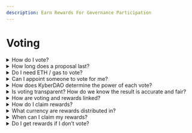 ```yaml
---
description: Earn Rewards For Governance Participation
---
```


# Voting

<details>

<summary>How do I vote?</summary>

Voting in KyberDAO happens fully on the Ethereum blockchain. If you stake KNC in epoch “n”, you will be eligible to vote in epoch “n+1” (next epoch onwards).

<img src="https://kyber.org/static/media/faq7.b02361d2.png" alt="" data-size="original">

Connect your Ethereum wallet, and go to the Vote tab. You will see the current proposals which you can vote on.

Weigh your given options, make your choice, and click “Submit vote“. Kindly note that once voting is successful, you may CHANGE your vote, but you won’t be able to REMOVE your vote.

</details>

<details>

<summary>How long does a proposal last?</summary>

It depends, for less critical (short timelock) proposals, it takes approximately 4 days of voting, while for more critical (long timelock) proposals, it takes approximately 7 days. Proposals have to start and end within the same epoch.

</details>

<details>

<summary>Do I need ETH / gas to vote?</summary>

Yes, vote submission is done on-chain. As such, you have to pay for the cost of making that on-chain transaction.

</details>

<details>

<summary>Can I appoint someone to vote for me?</summary>

Yes, you can delegate your voting power to someone else e.g. a friend’s address. Once you have staked KNC, you have an option for delegation. You have to delegate your full KNC stake (no partial delegation) and can only delegate your KNC to one Ethereum address at any time. Stakers who delegate their KNC stake are also known as voting pool members.

Reminder: If you stake KNC in epoch “n”, you or your delegate will only be eligible to vote in epoch “n+1” (next epoch onwards).

Step 1: On the Stake KNC page → Select Delegate tab

Step 2: Connect your wallet

Step 3: Paste the Ethereum address that you want to delegate voting power to → Click ‘Delegate’

Important: In this default delegation method, your delegate is responsible for voting on your behalf and distributing your KNC rewards to you (though your delegate can’t touch or withdraw your own staked KNC). Kyber Network does not hold your funds or manage this process. KyberDAO voting is operated using the blockchain and is fully transparent and verifiable.

![](<../../../.gitbook/assets/image (63).png>)

</details>

<details>

<summary>How does KyberDAO determine the power of each vote?</summary>

Your voting power is determined by the amount of KNC you have staked, in proportion to the total amount of KNC staked in the KyberDAO and used for voting on proposals.

</details>

<details>

<summary>Is voting transparent? How do we know the result is accurate and fair?</summary>

Yes, the voting process is fully transparent. Since voting is an on-chain operation, it will have a transaction hash and other details that will be available for anyone to review on etherscan. Results are achieved through a democratic process - proposal options with the highest voting points win.

Once the proposal campaign period is over, votes submitted are considered final. But there is a delay period prior to the execution of the proposal to provide time for the Kyber community and DAO maintainer to highlight any major issues. For less critical (short timelock) proposals, the delay is 12 hours, while for more critical (long timelock) proposals, the delay is 7 days.

For the latest governance parameters, please read [https://github.com/KyberNetwork/KIPs/blob/master/KIPs/kip-19.md](https://github.com/KyberNetwork/KIPs/blob/master/KIPs/kip-19.md).

</details>

<details>

<summary>How are voting and rewards linked?</summary>

2 simple rules: \
(A) You MUST VOTE to get the reward, and (B) You must vote in ALL the ongoing proposals to get your full reward for that particular epoch.

If the epoch has 2 proposals, but you voted in only 1 proposal, you will get only half of your rewards.

</details>

<details>

<summary>How do I claim rewards?</summary>

On the Vote page [https://kyberswap.com/kyberdao/vote](https://kyberswap.com/kyberdao/vote), connect your Ethereum wallet, and go to the Your Voting Reward tab. You are able to view all your unclaimed rewards and claim them.

To be eligible for 100% of your share of the rewards, you need to have staked KNC, participate in every DAO vote, and have your KNC staked for the entire epoch.

If you have delegated your voting power to someone else, your delegate must have voted on your behalf. It is up to your delegate to distribute rewards to you.

</details>

<details>

<summary>What currency are rewards distributed in?</summary>

Rewards are distributed in KNC. Trading fees collected from KyberSwap trading activity are in the form of LP (liquidity provider) tokens which are subsequently converted to KNC at an appropriate time to be distributed to voters.

</details>

<details>

<summary>When can I claim my rewards?</summary>

Stakers can claim their eligible rewards from previous epochs whenever they want. In general, rewards are generated after every 1-2 epochs (2-4 weeks), assuming you have voted in the previous epochs. If you delegate your vote to someone else, it is up to them to decide how often they want to distribute rewards to you.

</details>

<details>

<summary>Do I get rewards if I don’t vote?</summary>

No. You have the option to delegate your vote to a friend or 3rd party KyberDAO pool operator (e.g. Unagii) who can vote on your behalf, collect rewards, and distribute rewards to you.

</details>
